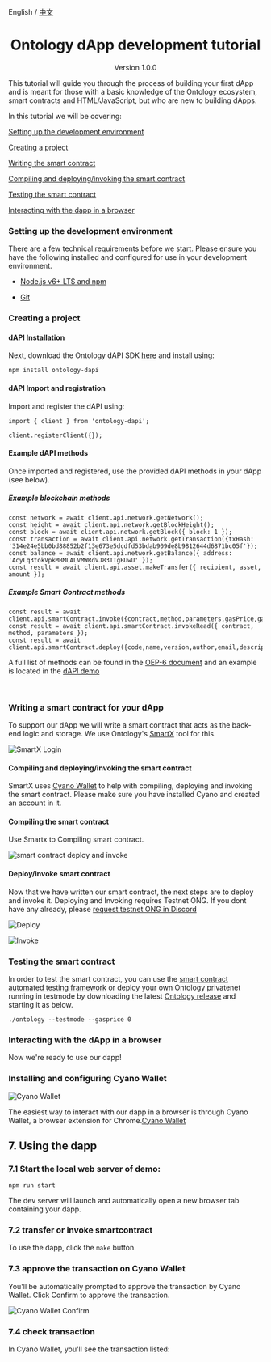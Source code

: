 English / [中文](./ontology_dapp_dev_tutorial_zh.html)

<h1 align="center">Ontology dApp development tutorial</h1>
<p align="center" class="version">Version 1.0.0 </p>

This tutorial will guide you through the process of building your first dApp and is meant for those with a basic knowledge of the Ontology ecosystem, smart contracts and HTML/JavaScript, but who are new to building dApps.<p>

In this tutorial we will be covering:

[Setting up the development environment](#setup-dev)

[Creating a project](#create-proj)

[Writing the smart contract](#write-SC)

[Compiling and deploying/invoking the smart contract](#deploy-SC)

[Testing the smart contract](#test-SC)

[Interacting with the dapp in a browser](#interact-dapp) <p>



### Setting up the development environment

There are a few technical requirements before we start. Please ensure you have the following installed and configured for use in your development environment.

* [Node.js v6+ LTS and npm](https://nodejs.org/en/)

* [Git](https://git-scm.com/)<p>


### Creating a project

#### dAPI Installation
Next, download the Ontology dAPI SDK [here](https://github.com/ontio/ontology-dapi) and install using:

```
npm install ontology-dapi
```

#### dAPI Import and registration

Import and register the dAPI using:
```
import { client } from 'ontology-dapi';

client.registerClient({});
```



#### Example dAPI methods
Once imported and registered, use the provided dAPI methods in your dApp (see below).
##### Example blockchain methods
```
const network = await client.api.network.getNetwork();
const height = await client.api.network.getBlockHeight();
const block = await client.api.network.getBlock({ block: 1 });
const transaction = await client.api.network.getTransaction({txHash: '314e24e5bb0bd88852b2f13e673e5dcdfd53bdab909de8b9812644d6871bc05f'});
const balance = await client.api.network.getBalance({ address: 'AcyLq3tokVpkMBMLALVMWRdVJ83TTgBUwU' });
const result = await client.api.asset.makeTransfer({ recipient, asset, amount });
```

##### Example Smart Contract methods
```
const result = await client.api.smartContract.invoke({contract,method,parameters,gasPrice,gasLimit,requireIdentity});
const result = await client.api.smartContract.invokeRead({ contract, method, parameters });
const result = await client.api.smartContract.deploy({code,name,version,author,email,description,needStorage,gasPrice,gasLimit});
```

A full list of methods can be found in the [OEP-6 document](https://github.com/backslash47/OEPs/blob/oep-dapp-api/OEP-6/OEP-6.mediawiki) and an example is located in the [dAPI demo](https://github.com/OntologyCommunityDevelopers/ontology-dapi-demo)
<p><br>



### Writing a smart contract for your dApp


To support our dApp we will write a smart contract that acts as the back-end logic and storage. We use Ontology's [SmartX](http://smartx.ont.io/) tool for this. 


![SmartX Login](../docs/lib/images/smartx.png)


#### Compiling and deploying/invoking the smart contract

SmartX uses [Cyano Wallet]( https://chrome.google.com/webstore/detail/ontology-web-wallet/dkdedlpgdmmkkfjabffeganieamfklkm) to help with compiling, deploying and invoking the smart contract. Please make sure you have installed Cyano and created an account in it.

#### Compiling the smart contract

Use Smartx to Compiling smart contract.

![smart contract deploy and invoke](../docs/lib/images/smartx-deploy.png)

#### Deploy/invoke smart contract

Now that we have written our smart contract, the next steps are to deploy and invoke it. Deploying and Invoking requires Testnet ONG.  If you dont have any already, please [request testnet ONG in Discord](https://discordapp.com/channels/400884201773334540/453499298097922068)



![Deploy](https://s1.ax1x.com/2018/09/03/PzhTCd.png)

<p>

![Invoke](https://s1.ax1x.com/2018/09/03/Pz5JO0.png) <p>

### Testing the smart contract

In order to test the smart contract, you can use the [smart contract automated testing framework](https://github.com/lucas7788/pythontest) or deploy your own Ontology privatenet running in testmode by downloading the latest [Ontology release](https://github.com/ontio/ontology/releases) and starting it as below.
```
./ontology --testmode --gasprice 0

```


### Interacting with the dApp in a browser

Now we're ready to use our dapp!

### Installing and configuring Cyano Wallet


![Cyano Wallet](../docs/lib/images/cyano-wallet.png)

The easiest way to interact with our dapp in a browser is through Cyano Wallet, a browser extension for Chrome.[Cyano Wallet](https://github.com/OntologyCommunityDevelopers/cyano-wallet)


## 7. Using the dapp


### 7.1 Start the local web server of demo:

```
npm run start

```

The dev server will launch and automatically open a new browser tab containing your dapp.


### 7.2 transfer or invoke smartcontract

To use the dapp, click the ```make``` button.

### 7.3 approve the transaction on Cyano Wallet

You'll be automatically prompted to approve the transaction by Cyano Wallet. Click Confirm to approve the transaction.

![Cyano Wallet Confirm](../docs/lib/images/demo.png)

### 7.4 check transaction

In Cyano Wallet, you'll see the transaction listed:
